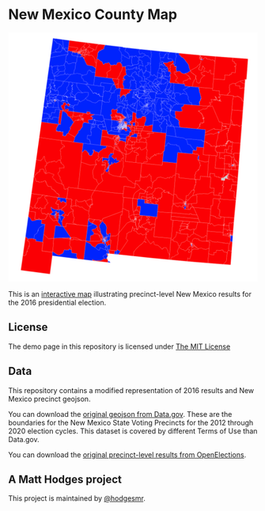 # New Mexico County Map

![map](https://raw.githubusercontent.com/hodgesmr/new_mexico_2016_precinct_map/master/img/map.png)

This is an [interactive map](http://matthodges.com/new_mexico_2016_precinct_map/) illustrating precinct-level New Mexico results for the 2016 presidential election.

## License

The demo page in this repository is licensed under [The MIT License](https://github.com/hodgesmr/new_mexico_county_map/blob/master/LICENSE)

## Data

This repository contains a modified representation of 2016 results and New Mexico precinct geojson.

You can download the [original geojson from Data.gov](https://catalog.data.gov/dataset/new-mexico-voting-precincts-2012). These are the boundaries for the New Mexico State Voting Precincts for the 2012 through 2020 election cycles. This dataset is covered by different Terms of Use than Data.gov.

You can download the [original precinct-level results from OpenElections](https://github.com/openelections/openelections-data-nm).

## A Matt Hodges project

This project is maintained by [@hodgesmr](http://twitter.com/hodgesmr).
